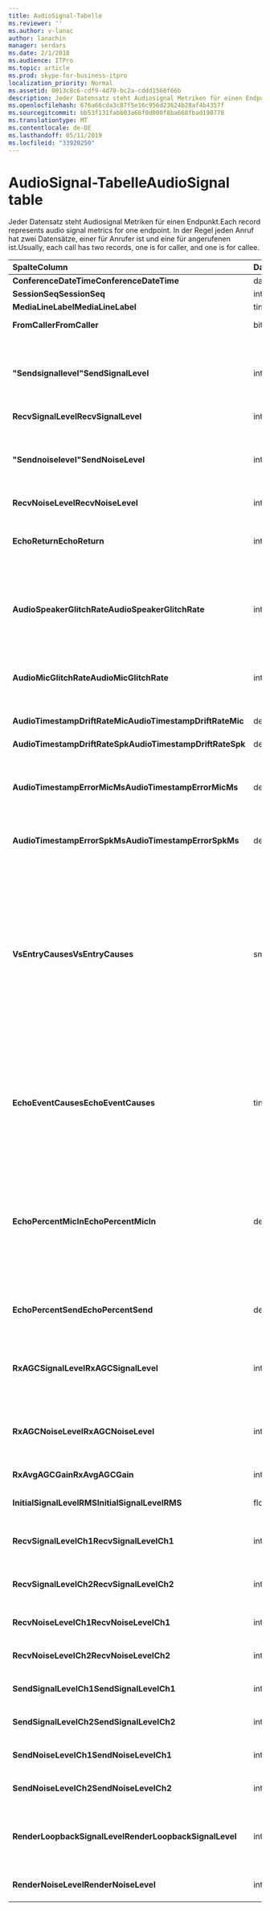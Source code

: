 ```yaml
---
title: AudioSignal-Tabelle
ms.reviewer: ''
ms.author: v-lanac
author: lanachin
manager: serdars
ms.date: 2/1/2018
ms.audience: ITPro
ms.topic: article
ms.prod: skype-for-business-itpro
localization_priority: Normal
ms.assetid: 0013c8c6-cdf9-4d70-bc2a-cddd1560f66b
description: Jeder Datensatz steht Audiosignal Metriken für einen Endpunkt. In der Regel jeden Anruf hat zwei Datensätze, einer für Anrufer ist und eine für angerufenen ist.
ms.openlocfilehash: 676a66cda3c87f5e16c956d23624b28af4b4357f
ms.sourcegitcommit: bb53f131fabb03a66f0d000f8ba668fbad190778
ms.translationtype: MT
ms.contentlocale: de-DE
ms.lasthandoff: 05/11/2019
ms.locfileid: "33920250"
---
```

# <a name="audiosignal-table"></a><span data-ttu-id="2d19f-104">AudioSignal-Tabelle</span><span class="sxs-lookup"><span data-stu-id="2d19f-104">AudioSignal table</span></span>
 
<span data-ttu-id="2d19f-105">Jeder Datensatz steht Audiosignal Metriken für einen Endpunkt.</span><span class="sxs-lookup"><span data-stu-id="2d19f-105">Each record represents audio signal metrics for one endpoint.</span></span> <span data-ttu-id="2d19f-106">In der Regel jeden Anruf hat zwei Datensätze, einer für Anrufer ist und eine für angerufenen ist.</span><span class="sxs-lookup"><span data-stu-id="2d19f-106">Usually, each call has two records, one is for caller, and one is for callee.</span></span> 
  
|<span data-ttu-id="2d19f-107">**Spalte**</span><span class="sxs-lookup"><span data-stu-id="2d19f-107">**Column**</span></span>|<span data-ttu-id="2d19f-108">**Datentyp**</span><span class="sxs-lookup"><span data-stu-id="2d19f-108">**Data Type**</span></span>|<span data-ttu-id="2d19f-109">**Schlüssel/Index**</span><span class="sxs-lookup"><span data-stu-id="2d19f-109">**Key/Index**</span></span>|<span data-ttu-id="2d19f-110">**Details**</span><span class="sxs-lookup"><span data-stu-id="2d19f-110">**Details**</span></span>|
|:-----|:-----|:-----|:-----|
|<span data-ttu-id="2d19f-111">**ConferenceDateTime**</span><span class="sxs-lookup"><span data-stu-id="2d19f-111">**ConferenceDateTime**</span></span> <br/> |<span data-ttu-id="2d19f-112">datetime</span><span class="sxs-lookup"><span data-stu-id="2d19f-112">datetime</span></span>  <br/> |<span data-ttu-id="2d19f-113">Primary</span><span class="sxs-lookup"><span data-stu-id="2d19f-113">Primary</span></span>  <br/> |<span data-ttu-id="2d19f-114">Verweis von der [MediaLine-Tabelle](medialine-0.md).</span><span class="sxs-lookup"><span data-stu-id="2d19f-114">Referenced from the [MediaLine table](medialine-0.md).</span></span>  <br/> |
|<span data-ttu-id="2d19f-115">**SessionSeq**</span><span class="sxs-lookup"><span data-stu-id="2d19f-115">**SessionSeq**</span></span> <br/> |<span data-ttu-id="2d19f-116">int</span><span class="sxs-lookup"><span data-stu-id="2d19f-116">int</span></span>  <br/> |<span data-ttu-id="2d19f-117">Primary</span><span class="sxs-lookup"><span data-stu-id="2d19f-117">Primary</span></span>  <br/> |<span data-ttu-id="2d19f-118">Verweis von der [MediaLine-Tabelle](medialine-0.md).</span><span class="sxs-lookup"><span data-stu-id="2d19f-118">Referenced from the [MediaLine table](medialine-0.md).</span></span>  <br/> |
|<span data-ttu-id="2d19f-119">**MediaLineLabel**</span><span class="sxs-lookup"><span data-stu-id="2d19f-119">**MediaLineLabel**</span></span> <br/> |<span data-ttu-id="2d19f-120">tinyint</span><span class="sxs-lookup"><span data-stu-id="2d19f-120">tinyint</span></span>  <br/> |<span data-ttu-id="2d19f-121">Primary</span><span class="sxs-lookup"><span data-stu-id="2d19f-121">Primary</span></span>  <br/> |<span data-ttu-id="2d19f-122">Verweis von der [MediaLine-Tabelle](medialine-0.md).</span><span class="sxs-lookup"><span data-stu-id="2d19f-122">Referenced from the [MediaLine table](medialine-0.md).</span></span>  <br/> |
|<span data-ttu-id="2d19f-123">**FromCaller**</span><span class="sxs-lookup"><span data-stu-id="2d19f-123">**FromCaller**</span></span> <br/> |<span data-ttu-id="2d19f-124">bit</span><span class="sxs-lookup"><span data-stu-id="2d19f-124">bit</span></span>  <br/> |<span data-ttu-id="2d19f-125">Primary</span><span class="sxs-lookup"><span data-stu-id="2d19f-125">Primary</span></span>  <br/> |<span data-ttu-id="2d19f-126">0: Daten des angerufenen</span><span class="sxs-lookup"><span data-stu-id="2d19f-126">0: Callee's data</span></span>  <br/> <span data-ttu-id="2d19f-127">1: Daten des Anrufers</span><span class="sxs-lookup"><span data-stu-id="2d19f-127">1: Caller's data</span></span>  <br/> |
|<span data-ttu-id="2d19f-128">**"Sendsignallevel"**</span><span class="sxs-lookup"><span data-stu-id="2d19f-128">**SendSignalLevel**</span></span> <br/> |<span data-ttu-id="2d19f-129">int</span><span class="sxs-lookup"><span data-stu-id="2d19f-129">int</span></span>  <br/> | <br/> |<span data-ttu-id="2d19f-130">Stellt die nach der analoge Geräte erhalten Sie die Kontrolle Audiosignal-Ebene dar.</span><span class="sxs-lookup"><span data-stu-id="2d19f-130">Represents the Post-Analog Gain Control audio signal level.</span></span> <span data-ttu-id="2d19f-131">Die Einheit dieser Metrik ist dBmo.</span><span class="sxs-lookup"><span data-stu-id="2d19f-131">The unit for this metric is dBmo.</span></span> <span data-ttu-id="2d19f-132">Für eine akzeptable Qualität sollte mindestens 30 dBmo sein.</span><span class="sxs-lookup"><span data-stu-id="2d19f-132">For acceptable quality, it should be at least 30 dBmo.</span></span> <span data-ttu-id="2d19f-133">Diese Metrik wird nicht gemeldet, vom A / V-Konferenzserver oder IP-Telefone.</span><span class="sxs-lookup"><span data-stu-id="2d19f-133">This metric is not reported by the A/V Conferencing Server or IP phones.</span></span>  <br/> |
|<span data-ttu-id="2d19f-134">**RecvSignalLevel**</span><span class="sxs-lookup"><span data-stu-id="2d19f-134">**RecvSignalLevel**</span></span> <br/> |<span data-ttu-id="2d19f-135">int</span><span class="sxs-lookup"><span data-stu-id="2d19f-135">int</span></span>  <br/> | <br/> |<span data-ttu-id="2d19f-136">Siehe "sendsignallevel".</span><span class="sxs-lookup"><span data-stu-id="2d19f-136">See SendSignalLevel.</span></span>  <br/> |
|<span data-ttu-id="2d19f-137">**"Sendnoiselevel"**</span><span class="sxs-lookup"><span data-stu-id="2d19f-137">**SendNoiseLevel**</span></span> <br/> |<span data-ttu-id="2d19f-138">int</span><span class="sxs-lookup"><span data-stu-id="2d19f-138">int</span></span>  <br/> | <br/> |<span data-ttu-id="2d19f-139">Stellt die nach der analoge Geräte erhalten Sie die Kontrolle audio Rauschen.</span><span class="sxs-lookup"><span data-stu-id="2d19f-139">Represents the Post-Analog Gain Control audio noise level.</span></span> <span data-ttu-id="2d19f-140">Die Einheit dieser Metrik ist dBmo.</span><span class="sxs-lookup"><span data-stu-id="2d19f-140">The unit for this metric is dBmo.</span></span> <span data-ttu-id="2d19f-141">Akzeptable Qualität sollten sie weniger als 35 dBmo sein.</span><span class="sxs-lookup"><span data-stu-id="2d19f-141">For acceptable quality, it should be less than 35 dBmo.</span></span> <span data-ttu-id="2d19f-142">Diese Metrik wird nicht gemeldet, vom A / V-Konferenzserver oder IP-Telefone.</span><span class="sxs-lookup"><span data-stu-id="2d19f-142">This metric is not reported by the A/V Conferencing Server or IP phones.</span></span>  <br/> |
|<span data-ttu-id="2d19f-143">**RecvNoiseLevel**</span><span class="sxs-lookup"><span data-stu-id="2d19f-143">**RecvNoiseLevel**</span></span> <br/> |<span data-ttu-id="2d19f-144">int</span><span class="sxs-lookup"><span data-stu-id="2d19f-144">int</span></span>  <br/> | <br/> |<span data-ttu-id="2d19f-145">Siehe "sendnoiselevel".</span><span class="sxs-lookup"><span data-stu-id="2d19f-145">See SendNoiseLevel.</span></span>  <br/> |
|<span data-ttu-id="2d19f-146">**EchoReturn**</span><span class="sxs-lookup"><span data-stu-id="2d19f-146">**EchoReturn**</span></span> <br/> |<span data-ttu-id="2d19f-147">int</span><span class="sxs-lookup"><span data-stu-id="2d19f-147">int</span></span>  <br/> | <br/> |<span data-ttu-id="2d19f-148">Echo zurückgeben Verlust Erweiterung Metrik.</span><span class="sxs-lookup"><span data-stu-id="2d19f-148">Echo Return Loss Enhancement metric.</span></span> <span data-ttu-id="2d19f-149">Die Einheit dieser Metrik ist dB.</span><span class="sxs-lookup"><span data-stu-id="2d19f-149">The unit for this metric is dB.</span></span> <span data-ttu-id="2d19f-150">Niedrigere Werte darstellen weniger Echo.</span><span class="sxs-lookup"><span data-stu-id="2d19f-150">Lower values represent less echo.</span></span> <span data-ttu-id="2d19f-151">Diese Metrik wird nicht gemeldet, vom A / V-Konferenzserver oder IP-Telefone.</span><span class="sxs-lookup"><span data-stu-id="2d19f-151">This metric is not reported by the A/V Conferencing Server or IP phones.</span></span>  <br/> |
|<span data-ttu-id="2d19f-152">**AudioSpeakerGlitchRate**</span><span class="sxs-lookup"><span data-stu-id="2d19f-152">**AudioSpeakerGlitchRate**</span></span> <br/> |<span data-ttu-id="2d19f-153">int</span><span class="sxs-lookup"><span data-stu-id="2d19f-153">int</span></span>  <br/> | <br/> |<span data-ttu-id="2d19f-154">Durchschnittliche Probleme pro fünf Minuten für das Rendering von Audiosignalen aufgeführt.</span><span class="sxs-lookup"><span data-stu-id="2d19f-154">Average glitches per five minutes for the loudspeaker rendering.</span></span> <span data-ttu-id="2d19f-155">Für die Qualität sollte dies weniger als eine pro fünf Minuten lang sein.</span><span class="sxs-lookup"><span data-stu-id="2d19f-155">For good quality, this should be less than one per five minutes.</span></span> <span data-ttu-id="2d19f-156">Nicht berichtet von A / V-Konferenzserver, Vermittlungsserver oder IP-Telefone.</span><span class="sxs-lookup"><span data-stu-id="2d19f-156">Not reported by A/V Conferencing Servers, Mediation Servers, or IP phones.</span></span>  <br/> |
|<span data-ttu-id="2d19f-157">**AudioMicGlitchRate**</span><span class="sxs-lookup"><span data-stu-id="2d19f-157">**AudioMicGlitchRate**</span></span> <br/> |<span data-ttu-id="2d19f-158">int</span><span class="sxs-lookup"><span data-stu-id="2d19f-158">int</span></span>  <br/> | <br/> |<span data-ttu-id="2d19f-159">Durchschnittliche Probleme pro fünf Minuten für die Aufnahme Mikrofon.</span><span class="sxs-lookup"><span data-stu-id="2d19f-159">Average glitches per five minutes for the microphone capture.</span></span> <span data-ttu-id="2d19f-160">Für guter Qualität sollte dies weniger als einer pro fünf Minuten lang sein.</span><span class="sxs-lookup"><span data-stu-id="2d19f-160">For good quality this should be less than one per five minutes.</span></span> <span data-ttu-id="2d19f-161">Nicht berichtet von A / V-Konferenzserver, Vermittlungsserver oder IP-Telefone.</span><span class="sxs-lookup"><span data-stu-id="2d19f-161">Not reported by A/V Conferencing Servers, Mediation Servers, or IP phones.</span></span>  <br/> |
|<span data-ttu-id="2d19f-162">**AudioTimestampDriftRateMic**</span><span class="sxs-lookup"><span data-stu-id="2d19f-162">**AudioTimestampDriftRateMic**</span></span> <br/> |<span data-ttu-id="2d19f-163">decimal(9,2)</span><span class="sxs-lookup"><span data-stu-id="2d19f-163">decimal(9,2)</span></span>  <br/> | <br/> |<span data-ttu-id="2d19f-164">Uhr driftrate Mikrofons, relativ zum CPU-Takt.</span><span class="sxs-lookup"><span data-stu-id="2d19f-164">Microphone device clock drift rate, relative to CPU clock.</span></span>  <br/> |
|<span data-ttu-id="2d19f-165">**AudioTimestampDriftRateSpk**</span><span class="sxs-lookup"><span data-stu-id="2d19f-165">**AudioTimestampDriftRateSpk**</span></span> <br/> |<span data-ttu-id="2d19f-166">decimal(9,2)</span><span class="sxs-lookup"><span data-stu-id="2d19f-166">decimal(9,2)</span></span>  <br/> | <br/> |<span data-ttu-id="2d19f-167">Uhr driftrate Lautsprechers, relativ zum CPU-Takt.</span><span class="sxs-lookup"><span data-stu-id="2d19f-167">Speaker device clock drift rate, relative to CPU clock.</span></span>  <br/> |
|<span data-ttu-id="2d19f-168">**AudioTimestampErrorMicMs**</span><span class="sxs-lookup"><span data-stu-id="2d19f-168">**AudioTimestampErrorMicMs**</span></span> <br/> |<span data-ttu-id="2d19f-169">decimal(9,2)</span><span class="sxs-lookup"><span data-stu-id="2d19f-169">decimal(9,2)</span></span>  <br/> | <br/> |<span data-ttu-id="2d19f-170">Uhr driftrate Lautsprechers, relativ zum CPU-Takt.</span><span class="sxs-lookup"><span data-stu-id="2d19f-170">Speaker device clock drift rate, relative to CPU clock.</span></span>  <br/> <span data-ttu-id="2d19f-171">Durchschnittliche Mikrofon Capture Stream Zeitstempel Fehler in Millisekunden, in den letzten 20 Sekunden des Anrufs.</span><span class="sxs-lookup"><span data-stu-id="2d19f-171">Average microphone capture stream time stamp error, in milliseconds, in the last 20 seconds of the call.</span></span>  <br/> |
|<span data-ttu-id="2d19f-172">**AudioTimestampErrorSpkMs**</span><span class="sxs-lookup"><span data-stu-id="2d19f-172">**AudioTimestampErrorSpkMs**</span></span> <br/> |<span data-ttu-id="2d19f-173">decimal(9,2)</span><span class="sxs-lookup"><span data-stu-id="2d19f-173">decimal(9,2)</span></span>  <br/> | <br/> |<span data-ttu-id="2d19f-174">Durchschnittliche Lautsprecher Rendern Stream Zeitstempel Fehler in Millisekunden, in den letzten 20 Sekunden des Anrufs.</span><span class="sxs-lookup"><span data-stu-id="2d19f-174">Average speaker render stream time stamp error, in milliseconds, in the last 20 seconds of the call.</span></span>  <br/> |
|<span data-ttu-id="2d19f-175">**VsEntryCauses**</span><span class="sxs-lookup"><span data-stu-id="2d19f-175">**VsEntryCauses**</span></span> <br/> |<span data-ttu-id="2d19f-176">smallint</span><span class="sxs-lookup"><span data-stu-id="2d19f-176">smallint</span></span>  <br/> | <br/> |<span data-ttu-id="2d19f-177">VoIP-Switch ist eine Halbduplexmodus reduzierte Unterbrechung Möglichkeit.</span><span class="sxs-lookup"><span data-stu-id="2d19f-177">Voice switch is a half-duplex mode with reduced interruption ability.</span></span> <span data-ttu-id="2d19f-178">Ursachen für VoIP-Switch-Eintrag:</span><span class="sxs-lookup"><span data-stu-id="2d19f-178">Causes of voice switch entry:</span></span>  <br/> <span data-ttu-id="2d19f-179">0 X 01 ENTER_VS_BADTS</span><span class="sxs-lookup"><span data-stu-id="2d19f-179">ENTER_VS_BADTS 0x01</span></span>  <br/> <span data-ttu-id="2d19f-180">0 X 02 ENTER_VS_ECHO</span><span class="sxs-lookup"><span data-stu-id="2d19f-180">ENTER_VS_ECHO 0x02</span></span>  <br/> <span data-ttu-id="2d19f-181">0 X 04 ENTER_VS_FORCEORCONVERGENCE</span><span class="sxs-lookup"><span data-stu-id="2d19f-181">ENTER_VS_FORCEORCONVERGENCE 0x04</span></span>  <br/> <span data-ttu-id="2d19f-182">0 X 08 ENTER_VS_DNLP</span><span class="sxs-lookup"><span data-stu-id="2d19f-182">ENTER_VS_DNLP 0x08</span></span>  <br/> <span data-ttu-id="2d19f-183">Die Ursache kann eine Kombination dieser einzelnen Ursachen sein.</span><span class="sxs-lookup"><span data-stu-id="2d19f-183">The cause can be a combination of those individual causes.</span></span> <span data-ttu-id="2d19f-184">ENTER_VS_FORCEORCONVERGENCE können nur von Registrierungsschlüssels zu Testzwecken aktiviert werden.</span><span class="sxs-lookup"><span data-stu-id="2d19f-184">ENTER_VS_FORCEORCONVERGENCE can only be enabled by regkey for test purpose.</span></span>  <br/> <span data-ttu-id="2d19f-185">Der Datentyp für diese Spalte wurde in Microsoft Lync Server 2013 geändert.</span><span class="sxs-lookup"><span data-stu-id="2d19f-185">The data type for this column was changed in Microsoft Lync Server 2013.</span></span>  <br/> |
|<span data-ttu-id="2d19f-186">**EchoEventCauses**</span><span class="sxs-lookup"><span data-stu-id="2d19f-186">**EchoEventCauses**</span></span> <br/> |<span data-ttu-id="2d19f-187">tinyint</span><span class="sxs-lookup"><span data-stu-id="2d19f-187">tinyint</span></span>  <br/> | <br/> |<span data-ttu-id="2d19f-188">Ursachen für echoereignis:</span><span class="sxs-lookup"><span data-stu-id="2d19f-188">Causes of an echo event:</span></span>  <br/> <span data-ttu-id="2d19f-189">0 X 01 ECHO_EVENT_BAD_TIMESTAMP</span><span class="sxs-lookup"><span data-stu-id="2d19f-189">ECHO_EVENT_BAD_TIMESTAMP 0x01</span></span>  <br/> <span data-ttu-id="2d19f-190">0 X 02 ECHO_EVENT_POSTAEC_ECHO</span><span class="sxs-lookup"><span data-stu-id="2d19f-190">ECHO_EVENT_POSTAEC_ECHO 0x02</span></span>  <br/> <span data-ttu-id="2d19f-191">0 X 04 ECHO_EVENT_ANLP</span><span class="sxs-lookup"><span data-stu-id="2d19f-191">ECHO_EVENT_ANLP 0x04</span></span>  <br/> <span data-ttu-id="2d19f-192">0 X 08 ECHO_EVENT_DNLP</span><span class="sxs-lookup"><span data-stu-id="2d19f-192">ECHO_EVENT_DNLP 0x08</span></span>  <br/> <span data-ttu-id="2d19f-193">0 X 10 ECHO_EVENT_MIC_CLIPPING</span><span class="sxs-lookup"><span data-stu-id="2d19f-193">ECHO_EVENT_MIC_CLIPPING 0x10</span></span>  <br/> <span data-ttu-id="2d19f-194">ECHO_EVENT_BAD_STATE 0 X 20</span><span class="sxs-lookup"><span data-stu-id="2d19f-194">ECHO_EVENT_BAD_STATE 0x20</span></span>  <br/> <span data-ttu-id="2d19f-195">Die Ursache kann eine Kombination dieser einzelnen Ursachen sein.</span><span class="sxs-lookup"><span data-stu-id="2d19f-195">The cause can be a combination of those individual causes.</span></span>  <br/> |
|<span data-ttu-id="2d19f-196">**EchoPercentMicIn**</span><span class="sxs-lookup"><span data-stu-id="2d19f-196">**EchoPercentMicIn**</span></span> <br/> |<span data-ttu-id="2d19f-197">decimal(5,2)</span><span class="sxs-lookup"><span data-stu-id="2d19f-197">decimal(5,2)</span></span>  <br/> | <br/> |<span data-ttu-id="2d19f-p110">Prozentsatz der Zeit, in der im Mikrofonaufnahme-Datenstrom Echo festgestellt wurde. In der Regel weisen Headsets oder Hörer niedrige Werte und Freisprechvorrichtungen oder eigenständige Lautsprecher höhere Werte auf. Bei Geräten, die eine integrierte akustische Echounterdrückung unterstützen, weisen hohe Werte auf eine Echoausbreitung hin. Für andere Geräte sollte diese Metrik nicht verwendet werden, um die Gerätequalität zu evaluieren.</span><span class="sxs-lookup"><span data-stu-id="2d19f-p110">Percentage of time when echo was detected in the microphone capture stream. Typically, values are low for headsets or handsets, and higher for speaker phones or stand-alone speakers. For devices that support on-board acoustic echo cancellation, high values indicate echo leak. For other devices, this metric should not be used to evaluate device quality.</span></span>  <br/> |
|<span data-ttu-id="2d19f-202">**EchoPercentSend**</span><span class="sxs-lookup"><span data-stu-id="2d19f-202">**EchoPercentSend**</span></span> <br/> |<span data-ttu-id="2d19f-203">decimal(5,2)</span><span class="sxs-lookup"><span data-stu-id="2d19f-203">decimal(5,2)</span></span>  <br/> ||<span data-ttu-id="2d19f-204">Prozentsatz der Zeit, wenn Echo in gesendete Stream erkannt wird.</span><span class="sxs-lookup"><span data-stu-id="2d19f-204">Percentage of time when echo is detected in sent stream.</span></span> <span data-ttu-id="2d19f-205">Hohe Echo Prozentsatz im senden Datenströme Angabe des Echo Speicherverlusten.</span><span class="sxs-lookup"><span data-stu-id="2d19f-205">High echo percentage in send streams an indication of echo leak.</span></span>  <br/> |
|<span data-ttu-id="2d19f-206">**RxAGCSignalLevel**</span><span class="sxs-lookup"><span data-stu-id="2d19f-206">**RxAGCSignalLevel**</span></span> <br/> |<span data-ttu-id="2d19f-207">int</span><span class="sxs-lookup"><span data-stu-id="2d19f-207">int</span></span>  <br/> | <br/> |<span data-ttu-id="2d19f-208">Empfangen Audiosignals auf dem Vermittlungsserver vom Gateway; Dies gilt nur für den Vermittlungsserver.</span><span class="sxs-lookup"><span data-stu-id="2d19f-208">Received signal level on the Mediation Server from the Gateway; this applies only to the Mediation Server.</span></span> <span data-ttu-id="2d19f-209">Die Einheit dieser Metrik ist dBoV.</span><span class="sxs-lookup"><span data-stu-id="2d19f-209">The unit of this metric is dBoV.</span></span> <span data-ttu-id="2d19f-210">Für guter Qualität des Gültigkeitsbereichs [-30,-18] werden sollte dBoV.</span><span class="sxs-lookup"><span data-stu-id="2d19f-210">For good quality, the acceptable range should be [-30 to -18] dBoV.</span></span>  <br/> |
|<span data-ttu-id="2d19f-211">**RxAGCNoiseLevel**</span><span class="sxs-lookup"><span data-stu-id="2d19f-211">**RxAGCNoiseLevel**</span></span> <br/> |<span data-ttu-id="2d19f-212">int</span><span class="sxs-lookup"><span data-stu-id="2d19f-212">int</span></span>  <br/> | <br/> |<span data-ttu-id="2d19f-213">Empfangene Audiosignals auf dem Vermittlungsserver vom Gateway.</span><span class="sxs-lookup"><span data-stu-id="2d19f-213">Received signal level on the Mediation Server from the Gateway.</span></span> <span data-ttu-id="2d19f-214">Dies gilt nur für den Vermittlungsserver.</span><span class="sxs-lookup"><span data-stu-id="2d19f-214">This applies only to the Mediation Server.</span></span> <span data-ttu-id="2d19f-215">Die Einheit dieser Metrik ist dBoV.</span><span class="sxs-lookup"><span data-stu-id="2d19f-215">The unit of this metric is dBoV.</span></span> <span data-ttu-id="2d19f-216">Für guter Qualität sollte der zulässigen Bereich weniger als-50 dBoV sein.</span><span class="sxs-lookup"><span data-stu-id="2d19f-216">For good quality, the acceptable range should be less than -50 dBoV.</span></span>  <br/> |
|<span data-ttu-id="2d19f-217">**RxAvgAGCGain**</span><span class="sxs-lookup"><span data-stu-id="2d19f-217">**RxAvgAGCGain**</span></span> <br/> |<span data-ttu-id="2d19f-218">int</span><span class="sxs-lookup"><span data-stu-id="2d19f-218">int</span></span>  <br/> | <br/> |<span data-ttu-id="2d19f-219">Eingebauter Verstärker (AGC) auf der vermittlungsserverseite.</span><span class="sxs-lookup"><span data-stu-id="2d19f-219">Automatic gain control (AGC) on the Mediation Server side.</span></span>  <br/> |
|<span data-ttu-id="2d19f-220">**InitialSignalLevelRMS**</span><span class="sxs-lookup"><span data-stu-id="2d19f-220">**InitialSignalLevelRMS**</span></span> <br/> |<span data-ttu-id="2d19f-221">float</span><span class="sxs-lookup"><span data-stu-id="2d19f-221">float</span></span>  <br/> | <br/> |<span data-ttu-id="2d19f-222">Quadratischer Mittelwert (RMS) des eingehenden Signals von bis zu den ersten 30 Sekunden des Anrufs.</span><span class="sxs-lookup"><span data-stu-id="2d19f-222">The root mean square (RMS) of the incoming signal of up to the first 30 seconds of the call.</span></span>  <br/> |
|<span data-ttu-id="2d19f-223">**RecvSignalLevelCh1**</span><span class="sxs-lookup"><span data-stu-id="2d19f-223">**RecvSignalLevelCh1**</span></span> <br/> |<span data-ttu-id="2d19f-224">int</span><span class="sxs-lookup"><span data-stu-id="2d19f-224">int</span></span>  <br/> ||<span data-ttu-id="2d19f-225">Auf Kanal 1 empfangene Signalstärke.</span><span class="sxs-lookup"><span data-stu-id="2d19f-225">Signal level as received on channel 1.</span></span>  <br/> <span data-ttu-id="2d19f-226">Diese Spalte wurde in Microsoft Lync Server 2013 eingeführt.</span><span class="sxs-lookup"><span data-stu-id="2d19f-226">This column was introduced in Microsoft Lync Server 2013.</span></span>  <br/> |
|<span data-ttu-id="2d19f-227">**RecvSignalLevelCh2**</span><span class="sxs-lookup"><span data-stu-id="2d19f-227">**RecvSignalLevelCh2**</span></span> <br/> |<span data-ttu-id="2d19f-228">int</span><span class="sxs-lookup"><span data-stu-id="2d19f-228">int</span></span>  <br/> ||<span data-ttu-id="2d19f-229">Auf Kanal 2 empfangene Signalstärke.</span><span class="sxs-lookup"><span data-stu-id="2d19f-229">Signal level as received on channel 2.</span></span>  <br/> <span data-ttu-id="2d19f-230">Diese Spalte wurde in Microsoft Lync Server 2013 eingeführt.</span><span class="sxs-lookup"><span data-stu-id="2d19f-230">This column was introduced in Microsoft Lync Server 2013.</span></span>  <br/> |
|<span data-ttu-id="2d19f-231">**RecvNoiseLevelCh1**</span><span class="sxs-lookup"><span data-stu-id="2d19f-231">**RecvNoiseLevelCh1**</span></span> <br/> |<span data-ttu-id="2d19f-232">int</span><span class="sxs-lookup"><span data-stu-id="2d19f-232">int</span></span>  <br/> ||<span data-ttu-id="2d19f-233">Empfangenes Rauschen auf Kanal 1.</span><span class="sxs-lookup"><span data-stu-id="2d19f-233">Noise level as received on channel 1.</span></span>  <br/> <span data-ttu-id="2d19f-234">Diese Spalte wurde in Microsoft Lync Server 2013 eingeführt.</span><span class="sxs-lookup"><span data-stu-id="2d19f-234">This column was introduced in Microsoft Lync Server 2013.</span></span>  <br/> |
|<span data-ttu-id="2d19f-235">**RecvNoiseLevelCh2**</span><span class="sxs-lookup"><span data-stu-id="2d19f-235">**RecvNoiseLevelCh2**</span></span> <br/> |<span data-ttu-id="2d19f-236">int</span><span class="sxs-lookup"><span data-stu-id="2d19f-236">int</span></span>  <br/> ||<span data-ttu-id="2d19f-237">Empfangenes Rauschen auf Kanal 2.</span><span class="sxs-lookup"><span data-stu-id="2d19f-237">Noise level as received on channel 2.</span></span>  <br/> <span data-ttu-id="2d19f-238">Diese Spalte wurde in Microsoft Lync Server 2013 eingeführt.</span><span class="sxs-lookup"><span data-stu-id="2d19f-238">This column was introduced in Microsoft Lync Server 2013.</span></span>  <br/> |
|<span data-ttu-id="2d19f-239">**SendSignalLevelCh1**</span><span class="sxs-lookup"><span data-stu-id="2d19f-239">**SendSignalLevelCh1**</span></span> <br/> |<span data-ttu-id="2d19f-240">int</span><span class="sxs-lookup"><span data-stu-id="2d19f-240">int</span></span>  <br/> ||<span data-ttu-id="2d19f-241">Auf Kanal 1 gesendete Signalstärke.</span><span class="sxs-lookup"><span data-stu-id="2d19f-241">Signal level as sent on channel 1.</span></span>  <br/> <span data-ttu-id="2d19f-242">Diese Spalte wurde in Microsoft Lync Server 2013 eingeführt.</span><span class="sxs-lookup"><span data-stu-id="2d19f-242">This column was introduced in Microsoft Lync Server 2013.</span></span>  <br/> |
|<span data-ttu-id="2d19f-243">**SendSignalLevelCh2**</span><span class="sxs-lookup"><span data-stu-id="2d19f-243">**SendSignalLevelCh2**</span></span> <br/> |<span data-ttu-id="2d19f-244">int</span><span class="sxs-lookup"><span data-stu-id="2d19f-244">int</span></span>  <br/> ||<span data-ttu-id="2d19f-245">Auf Kanal 2 gesendete Signalstärke.</span><span class="sxs-lookup"><span data-stu-id="2d19f-245">Signal level as sent on channel 2.</span></span>  <br/> <span data-ttu-id="2d19f-246">Diese Spalte wurde in Microsoft Lync Server 2013 eingeführt.</span><span class="sxs-lookup"><span data-stu-id="2d19f-246">This column was introduced in Microsoft Lync Server 2013.</span></span>  <br/> |
|<span data-ttu-id="2d19f-247">**SendNoiseLevelCh1**</span><span class="sxs-lookup"><span data-stu-id="2d19f-247">**SendNoiseLevelCh1**</span></span> <br/> |<span data-ttu-id="2d19f-248">int</span><span class="sxs-lookup"><span data-stu-id="2d19f-248">int</span></span>  <br/> ||<span data-ttu-id="2d19f-249">Gesendetes Rauschen auf Kanal 1.</span><span class="sxs-lookup"><span data-stu-id="2d19f-249">Noise level as sent on channel 1.</span></span>  <br/> <span data-ttu-id="2d19f-250">Diese Spalte wurde in Microsoft Lync Server 2013 eingeführt.</span><span class="sxs-lookup"><span data-stu-id="2d19f-250">This column was introduced in Microsoft Lync Server 2013.</span></span>  <br/> |
|<span data-ttu-id="2d19f-251">**SendNoiseLevelCh2**</span><span class="sxs-lookup"><span data-stu-id="2d19f-251">**SendNoiseLevelCh2**</span></span> <br/> |<span data-ttu-id="2d19f-252">int</span><span class="sxs-lookup"><span data-stu-id="2d19f-252">int</span></span>  <br/> ||<span data-ttu-id="2d19f-253">Gesendetes Rauschen auf Kanal 2.</span><span class="sxs-lookup"><span data-stu-id="2d19f-253">Noise level as sent on channel 2.</span></span>  <br/> <span data-ttu-id="2d19f-254">Diese Spalte wurde in Microsoft Lync Server 2013 eingeführt.</span><span class="sxs-lookup"><span data-stu-id="2d19f-254">This column was introduced in Microsoft Lync Server 2013.</span></span>  <br/> |
|<span data-ttu-id="2d19f-255">**RenderLoopbackSignalLevel**</span><span class="sxs-lookup"><span data-stu-id="2d19f-255">**RenderLoopbackSignalLevel**</span></span> <br/> |<span data-ttu-id="2d19f-256">int</span><span class="sxs-lookup"><span data-stu-id="2d19f-256">int</span></span>  <br/> ||<span data-ttu-id="2d19f-257">Stufe in dBFS des Signals an den Lautsprecher für die Wiedergabe gesendet.</span><span class="sxs-lookup"><span data-stu-id="2d19f-257">Level in dBFS of the signal sent to the loudspeaker for playback.</span></span> <span data-ttu-id="2d19f-258">Konten für alle Gewinn Korrekturen an der empfangenen Signal.</span><span class="sxs-lookup"><span data-stu-id="2d19f-258">Accounts for any gain adjustments made to the received signal.</span></span> <br/> <span data-ttu-id="2d19f-259">Diese Spalte wurde in Microsoft Lync Server 2013 eingeführt.</span><span class="sxs-lookup"><span data-stu-id="2d19f-259">This column was introduced in Microsoft Lync Server 2013.</span></span>  <br/> |   
|<span data-ttu-id="2d19f-260">**RenderNoiseLevel**</span><span class="sxs-lookup"><span data-stu-id="2d19f-260">**RenderNoiseLevel**</span></span> <br/> |<span data-ttu-id="2d19f-261">int</span><span class="sxs-lookup"><span data-stu-id="2d19f-261">int</span></span>  <br/> ||<span data-ttu-id="2d19f-262">Stufe in dBFS des Inhalts Noise in das Signal an die Lautsprecher gesendet wird, für die Wiedergabe</span><span class="sxs-lookup"><span data-stu-id="2d19f-262">Level in dBFS of the noise content in the signal sent to the loudspeaker for playback</span></span> <br/> |

